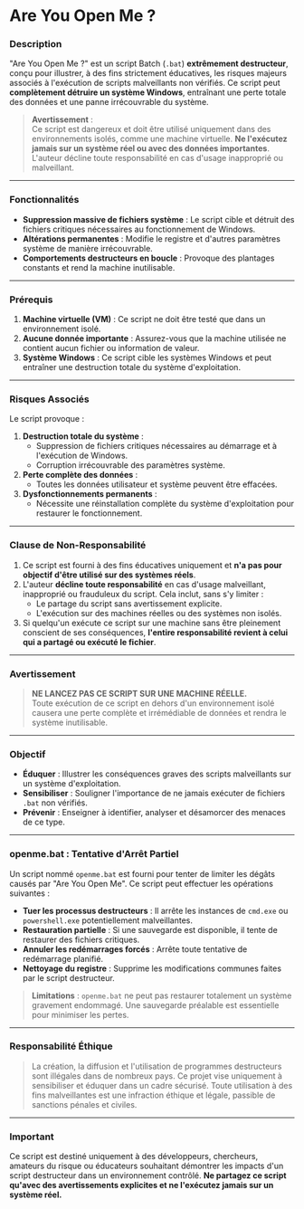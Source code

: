 # **Are You Open Me ?**

### **Description**

"Are You Open Me ?" est un script Batch (`.bat`) **extrêmement destructeur**, conçu pour illustrer, à des fins strictement éducatives, les risques majeurs associés à l'exécution de scripts malveillants non vérifiés. Ce script peut **complètement détruire un système Windows**, entraînant une perte totale des données et une panne irrécouvrable du système.

> **Avertissement** :\
> Ce script est dangereux et doit être utilisé uniquement dans des environnements isolés, comme une machine virtuelle. **Ne l'exécutez jamais sur un système réel ou avec des données importantes**. L'auteur décline toute responsabilité en cas d'usage inapproprié ou malveillant.

---

### **Fonctionnalités**

- **Suppression massive de fichiers système** : Le script cible et détruit des fichiers critiques nécessaires au fonctionnement de Windows.
- **Altérations permanentes** : Modifie le registre et d'autres paramètres système de manière irrécouvrable.
- **Comportements destructeurs en boucle** : Provoque des plantages constants et rend la machine inutilisable.

---

### **Prérequis**

1. **Machine virtuelle (VM)** : Ce script ne doit être testé que dans un environnement isolé.
2. **Aucune donnée importante** : Assurez-vous que la machine utilisée ne contient aucun fichier ou information de valeur.
3. **Système Windows** : Ce script cible les systèmes Windows et peut entraîner une destruction totale du système d'exploitation.

---

### **Risques Associés**

Le script provoque :

1. **Destruction totale du système** :
   - Suppression de fichiers critiques nécessaires au démarrage et à l'exécution de Windows.
   - Corruption irrécouvrable des paramètres système.
2. **Perte complète des données** :
   - Toutes les données utilisateur et système peuvent être effacées.
3. **Dysfonctionnements permanents** :
   - Nécessite une réinstallation complète du système d'exploitation pour restaurer le fonctionnement.

---

### **Clause de Non-Responsabilité**

1. Ce script est fourni à des fins éducatives uniquement et **n'a pas pour objectif d'être utilisé sur des systèmes réels**.
2. L'auteur **décline toute responsabilité** en cas d'usage malveillant, inapproprié ou frauduleux du script. Cela inclut, sans s'y limiter :
   - Le partage du script sans avertissement explicite.
   - L'exécution sur des machines réelles ou des systèmes non isolés.
3. Si quelqu'un exécute ce script sur une machine sans être pleinement conscient de ses conséquences, **l'entire responsabilité revient à celui qui a partagé ou exécuté le fichier**.

---

### **Avertissement**

> **NE LANCEZ PAS CE SCRIPT SUR UNE MACHINE RÉELLE.**\
> Toute exécution de ce script en dehors d'un environnement isolé causera une perte complète et irrémédiable de données et rendra le système inutilisable.

---

### **Objectif**

- **Éduquer** : Illustrer les conséquences graves des scripts malveillants sur un système d'exploitation.
- **Sensibiliser** : Souligner l'importance de ne jamais exécuter de fichiers `.bat` non vérifiés.
- **Prévenir** : Enseigner à identifier, analyser et désamorcer des menaces de ce type.

---

### **openme.bat : Tentative d'Arrêt Partiel**

Un script nommé `openme.bat` est fourni pour tenter de limiter les dégâts causés par "Are You Open Me". Ce script peut effectuer les opérations suivantes :

- **Tuer les processus destructeurs** : Il arrête les instances de `cmd.exe` ou `powershell.exe` potentiellement malveillantes.
- **Restauration partielle** : Si une sauvegarde est disponible, il tente de restaurer des fichiers critiques.
- **Annuler les redémarrages forcés** : Arrête toute tentative de redémarrage planifié.
- **Nettoyage du registre** : Supprime les modifications communes faites par le script destructeur.

> **Limitations** : `openme.bat` ne peut pas restaurer totalement un système gravement endommagé. Une sauvegarde préalable est essentielle pour minimiser les pertes.

---

### **Responsabilité Éthique**

> La création, la diffusion et l'utilisation de programmes destructeurs sont illégales dans de nombreux pays. Ce projet vise uniquement à sensibiliser et éduquer dans un cadre sécurisé. Toute utilisation à des fins malveillantes est une infraction éthique et légale, passible de sanctions pénales et civiles.

---

### **Important**

Ce script est destiné uniquement à des développeurs, chercheurs, amateurs du risque ou éducateurs souhaitant démontrer les impacts d'un script destructeur dans un environnement contrôlé. **Ne partagez ce script qu'avec des avertissements explicites et ne l'exécutez jamais sur un système réel.**


